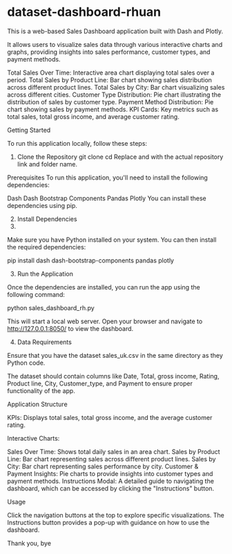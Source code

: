 # dataset-dashboard-rhuan

This is a web-based Sales Dashboard application built with Dash and Plotly. 

It allows users to visualize sales data through various interactive charts and graphs, providing insights into sales performance, customer types, and payment methods.

<Features>
Total Sales Over Time: Interactive area chart displaying total sales over a period.
Total Sales by Product Line: Bar chart showing sales distribution across different product lines.
Total Sales by City: Bar chart visualizing sales across different cities.
Customer Type Distribution: Pie chart illustrating the distribution of sales by customer type.
Payment Method Distribution: Pie chart showing sales by payment methods.
KPI Cards: Key metrics such as total sales, total gross income, and average customer rating.

Getting Started

To run this application locally, follow these steps:

1. Clone the Repository
git clone <repository-url>
cd <repository-folder>
Replace <repository-url> and <repository-folder> with the actual repository link and folder name.

Prerequisites
To run this application, you'll need to install the following dependencies:

Dash
Dash Bootstrap Components
Pandas
Plotly
You can install these dependencies using pip.

2. Install Dependencies
3. 
Make sure you have Python installed on your system. You can then install the required dependencies:

pip install dash dash-bootstrap-components pandas plotly

3. Run the Application
   
Once the dependencies are installed, you can run the app using the following command:

python sales_dashboard_rh.py

This will start a local web server. Open your browser and navigate to http://127.0.0.1:8050/ to view the dashboard.

4. Data Requirements
   
Ensure that you have the dataset sales_uk.csv in the same directory as they Python code.

The dataset should contain columns like Date, Total, gross income, Rating, Product line, City, Customer_type, and Payment to ensure proper functionality of the app.

Application Structure

KPIs: Displays total sales, total gross income, and the average customer rating.

Interactive Charts:

Sales Over Time: Shows total daily sales in an area chart.
Sales by Product Line: Bar chart representing sales across different product lines.
Sales by City: Bar chart representing sales performance by city.
Customer & Payment Insights: Pie charts to provide insights into customer types and payment methods.
Instructions Modal: A detailed guide to navigating the dashboard, which can be accessed by clicking the "Instructions" button.

Usage

Click the navigation buttons at the top to explore specific visualizations.
The Instructions button provides a pop-up with guidance on how to use the dashboard.

Thank you, bye
